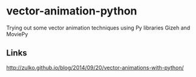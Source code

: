 vector-animation-python
=======================

Trying out some vector animation techniques using Py libraries Gizeh and MoviePy


Links
-----
http://zulko.github.io/blog/2014/09/20/vector-animations-with-python/
